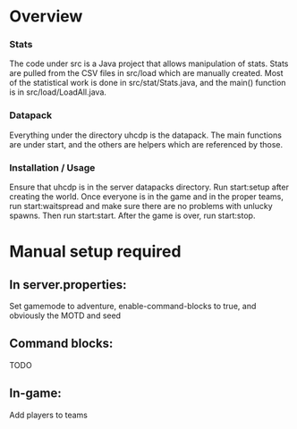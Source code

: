 # Overview
### Stats
The code under src is a Java project that allows manipulation of stats. Stats are pulled from the CSV files in src/load which are manually created. Most of the statistical work is done in src/stat/Stats.java, and the main() function is in src/load/LoadAll.java.
### Datapack
Everything under the directory uhcdp is the datapack. The main functions are under start, and the others are helpers which are referenced by those.
### Installation / Usage
Ensure that uhcdp is in the server datapacks directory. Run start:setup after creating the world. Once everyone is in the game and in the proper teams, run start:waitspread and make sure there are no problems with unlucky spawns. Then run start:start. After the game is over, run start:stop.

# Manual setup required
## In server.properties:
Set gamemode to adventure, enable-command-blocks to true, and obviously the MOTD and seed
## Command blocks:
TODO
## In-game:
Add players to teams